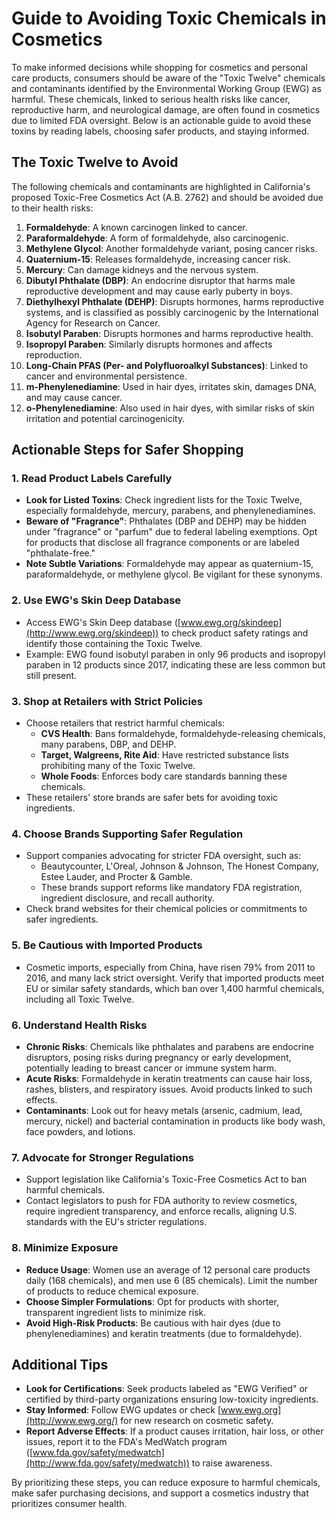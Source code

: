 Guide to Avoiding Toxic Chemicals in Cosmetics
==============================================

To make informed decisions while shopping for cosmetics and personal care products, consumers should be aware of the "Toxic Twelve" chemicals and contaminants identified by the Environmental Working Group (EWG) as harmful. These chemicals, linked to serious health risks like cancer, reproductive harm, and neurological damage, are often found in cosmetics due to limited FDA oversight. Below is an actionable guide to avoid these toxins by reading labels, choosing safer products, and staying informed.

The Toxic Twelve to Avoid
-------------------------

The following chemicals and contaminants are highlighted in California's proposed Toxic-Free Cosmetics Act (A.B. 2762) and should be avoided due to their health risks:

1. **Formaldehyde**: A known carcinogen linked to cancer.
2. **Paraformaldehyde**: A form of formaldehyde, also carcinogenic.
3. **Methylene Glycol**: Another formaldehyde variant, posing cancer risks.
4. **Quaternium-15**: Releases formaldehyde, increasing cancer risk.
5. **Mercury**: Can damage kidneys and the nervous system.
6. **Dibutyl Phthalate (DBP)**: An endocrine disruptor that harms male reproductive development and may cause early puberty in boys.
7. **Diethylhexyl Phthalate (DEHP)**: Disrupts hormones, harms reproductive systems, and is classified as possibly carcinogenic by the International Agency for Research on Cancer.
8. **Isobutyl Paraben**: Disrupts hormones and harms reproductive health.
9. **Isopropyl Paraben**: Similarly disrupts hormones and affects reproduction.
10. **Long-Chain PFAS (Per- and Polyfluoroalkyl Substances)**: Linked to cancer and environmental persistence.
11. **m-Phenylenediamine**: Used in hair dyes, irritates skin, damages DNA, and may cause cancer.
12. **o-Phenylenediamine**: Also used in hair dyes, with similar risks of skin irritation and potential carcinogenicity.

Actionable Steps for Safer Shopping
-----------------------------------

### 1\. Read Product Labels Carefully

- **Look for Listed Toxins**: Check ingredient lists for the Toxic Twelve, especially formaldehyde, mercury, parabens, and phenylenediamines.
- **Beware of "Fragrance"**: Phthalates (DBP and DEHP) may be hidden under "fragrance" or "parfum" due to federal labeling exemptions. Opt for products that disclose all fragrance components or are labeled "phthalate-free."
- **Note Subtle Variations**: Formaldehyde may appear as quaternium-15, paraformaldehyde, or methylene glycol. Be vigilant for these synonyms.

### 2\. Use EWG's Skin Deep Database

- Access EWG's Skin Deep database ([www.ewg.org/skindeep](http://www.ewg.org/skindeep)) to check product safety ratings and identify those containing the Toxic Twelve.
- Example: EWG found isobutyl paraben in only 96 products and isopropyl paraben in 12 products since 2017, indicating these are less common but still present.

### 3\. Shop at Retailers with Strict Policies

- Choose retailers that restrict harmful chemicals:
  - **CVS Health**: Bans formaldehyde, formaldehyde-releasing chemicals, many parabens, DBP, and DEHP.
  - **Target, Walgreens, Rite Aid**: Have restricted substance lists prohibiting many of the Toxic Twelve.
  - **Whole Foods**: Enforces body care standards banning these chemicals.
- These retailers' store brands are safer bets for avoiding toxic ingredients.

### 4\. Choose Brands Supporting Safer Regulation

- Support companies advocating for stricter FDA oversight, such as:
  - Beautycounter, L'Oreal, Johnson & Johnson, The Honest Company, Estee Lauder, and Procter & Gamble.
  - These brands support reforms like mandatory FDA registration, ingredient disclosure, and recall authority.
- Check brand websites for their chemical policies or commitments to safer ingredients.

### 5\. Be Cautious with Imported Products

- Cosmetic imports, especially from China, have risen 79% from 2011 to 2016, and many lack strict oversight. Verify that imported products meet EU or similar safety standards, which ban over 1,400 harmful chemicals, including all Toxic Twelve.

### 6\. Understand Health Risks

- **Chronic Risks**: Chemicals like phthalates and parabens are endocrine disruptors, posing risks during pregnancy or early development, potentially leading to breast cancer or immune system harm.
- **Acute Risks**: Formaldehyde in keratin treatments can cause hair loss, rashes, blisters, and respiratory issues. Avoid products linked to such effects.
- **Contaminants**: Look out for heavy metals (arsenic, cadmium, lead, mercury, nickel) and bacterial contamination in products like body wash, face powders, and lotions.

### 7\. Advocate for Stronger Regulations

- Support legislation like California's Toxic-Free Cosmetics Act to ban harmful chemicals.
- Contact legislators to push for FDA authority to review cosmetics, require ingredient transparency, and enforce recalls, aligning U.S. standards with the EU's stricter regulations.

### 8\. Minimize Exposure

- **Reduce Usage**: Women use an average of 12 personal care products daily (168 chemicals), and men use 6 (85 chemicals). Limit the number of products to reduce chemical exposure.
- **Choose Simpler Formulations**: Opt for products with shorter, transparent ingredient lists to minimize risk.
- **Avoid High-Risk Products**: Be cautious with hair dyes (due to phenylenediamines) and keratin treatments (due to formaldehyde).

Additional Tips
---------------

- **Look for Certifications**: Seek products labeled as "EWG Verified" or certified by third-party organizations ensuring low-toxicity ingredients.
- **Stay Informed**: Follow EWG updates or check [www.ewg.org](http://www.ewg.org/) for new research on cosmetic safety.
- **Report Adverse Effects**: If a product causes irritation, hair loss, or other issues, report it to the FDA's MedWatch program ([www.fda.gov/safety/medwatch](http://www.fda.gov/safety/medwatch)) to raise awareness.

By prioritizing these steps, you can reduce exposure to harmful chemicals, make safer purchasing decisions, and support a cosmetics industry that prioritizes consumer health.
